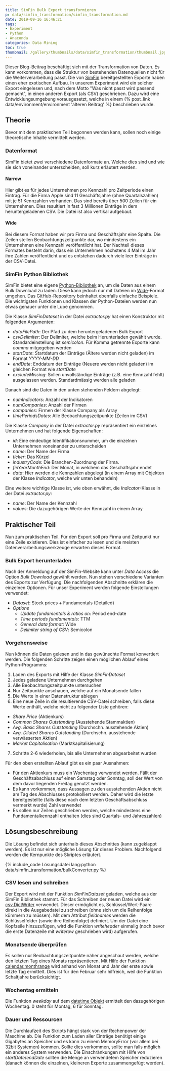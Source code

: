 ```yaml
---
title: SimFin Bulk Export transformieren
p: data/simfin_transformation/simfin_transformation.md
date: 2019-09-16 16:46:21
tags:
- Experiment
- Python
- Anaconda
categories: Data Mining
toc: true
thumbnail: /gallery/thumbnails/data/simfin_transformation/thumbnail.jpg
---
```

Dieser Blog-Beitrag beschäftigt sich mit der Transformation von Daten. Es kann vorkommen, dass die Struktur von bestehenden Datenquellen nicht für die Weiterverarbeitung passt. Die von [SimFin](https://simfin.com/) bereitgestellten Exporte haben einen eher exotischen Aufbau. In unserem Experiment wird ein solcher Export eingelesen und, nach dem Motto "Was nicht passt wird passend gemacht", in einen anderen Export (als CSV) geschrieben. Dazu wird eine Entwicklungsumgebung vorausgesetzt, welche in einem {% post_link data/environment/environment 'älteren Beitrag' %} beschrieben wurde.

<!-- more -->

## Theorie
Bevor mit dem praktischen Teil begonnen werden kann, sollen noch einige theoretische Inhalte vermittelt werden.

### Datenformat

SimFin bietet zwei verschiedene Datenformate an. Welche dies sind und wie sie sich voneinander unterscheiden, soll kurz erläutert werden.

#### Narrow

Hier gibt es für jedes Unternehmen pro Kennzahl pro Zeitperiode einen Eintrag. Für die Firma Apple sind 11 Geschäftsjahre (ohne Quartalszahlen) mit je 51 Kennzahlen vorhanden. Das sind bereits über 500 Zeilen für ein Unternehmen. Dies resultiert in fast 3 Millionen Einträge in dem heruntergeladenen CSV. Die Datei ist also vertikal aufgebaut.

#### Wide

Bei diesem Format haben wir pro Firma und Geschäftsjahr eine Spalte. Die Zeilen stellen Beobachtungszeitpunkte dar, wo mindestens ein Unternehmen eine Kennzahl veröffentlicht hat. Der Nachteil dieses Formates besteht darin, dass ein Unternehmen höchstens 4 Mal im Jahr ihre Zahlen veröffentlicht und es entstehen dadurch viele leer Einträge in der CSV-Datei.

### SimFin Python Bibliothek

SimFin bietet eine eigene [Python-Bibliothek](https://github.com/SimFin/bd-extractor) an, um die Daten aus einem Bulk Download zu laden. Diese kann jedoch nur mit Dateien im [Wide](#Wide)-Format umgehen. Das GitHub-Repository beinhaltet ebenfalls einfache Beispiele. Die wichtigsten Funktionen und Klassen der Python-Dateien werden nun etwas genauer unter die Lupe genommen.

Die Klasse *SimFinDataset* in der Datei *extractor.py* hat einen Konstruktor mit folgenden Argumenten:
* *dataFilePath*: Der Pfad zu dem heruntergeladenen Bulk Export
* *csvDelimiter*: Der Delimiter, welche beim Herunterladen gewählt wurde. Standardeinstellung ist *semicolon*. Für Komma getrennte Exporte kann *comma* mitgegeben werden
* *startDate*: Startdatum der Einträge (Ältere werden nicht geladen) im Format *YYYY-MM-DD*
* *endDate*: Enddatum der Einträge (Neuere werden nicht geladen) im gleichen Format wie *startDate*
* *excludeMissing*: Sollen unvollständige Einträge (z.B. eine Kennzahl fehlt) ausgelassen werden. Standardmässig werden alle geladen

Danach sind die Daten in den unten stehenden Feldern abgelegt:
* *numIndicators*: Anzahl der Indikatoren
* *numCompanies*: Anzahl der Firmen
* *companies*: Firmen der Klasse Company als Array
* *timePeriodsDates*: Alle Beobachtungszeitpunkte (Zeilen im CSV)

Die Klasse *Company* in der Datei *extractor.py* repräsentiert ein einzelnes Unternehmen und hat folgende Eigenschaften:
* *id*: Eine eindeutige Identifikationsnummer, um die einzelnen Unternehmen voneinander zu unterscheiden
* *name*: Der Name der Firma
* *ticker*: Das Kürzel
* *industryCode*: Die Branchen-Zuordnung der Firma.
* *finYearMonthEnd*: Der Monat, in welchem das Geschäftsjahr endet
* *data*: Hier werden die Kennzahlen abgelegt (in einem Array mit Objekten der Klasse *Indicator*, welche wir unten behandeln)

Eine weitere wichtige Klasse ist, wie oben erwähnt, die *Indicator*-Klasse in der Datei *extractor.py*:
* *name*: Der Name der Kennzahl
* *values*: Die dazugehörigen Werte der Kennzahl in einem Array

## Praktischer Teil

Nun zum praktischen Teil. Für den Export soll pro Firma und Zeitpunkt nur eine Zeile existieren. Dies ist einfacher zu lesen und die meisten Datenverarbeitungswerkzeuge erwarten dieses Format.

### Bulk Export herunterladen
Nach der Anmeldung auf der SimFin-Website kann unter *Data Access* die Option *Bulk Download* gewählt werden. Nun stehen verschiedene Varianten des Exports zur Verfügung. Die nachfolgenden  Abschnitte erklären die einzelnen Optionen. Für unser Experiment werden folgende Einstellungen verwendet:
* *Dataset*: Stock prices + Fundamentals (Detailed)
* *Options*
  * *Update fundamentals & ratios on*: Period end-date
  * *Time periods fundamentals*: TTM
  * *General data format*: Wide
  * *Delimiter string of CSV*: Semicolon

### Vorgehensweise

Nun können die Daten gelesen und in das gewünschte Format konvertiert werden. Die folgenden Schritte zeigen einen möglichen Ablauf eines Python-Programms:

1. Laden des Exports mit Hilfe der Klasse *SimFinDataset*
2. Jedes geladene Unternehmen durchgehen
3. Alle Beobachtungszeitpunkte untersuchen
4. Nur Zeitpunkte anschauen, welche auf ein Monatsende fallen
5. Die Werte in einer Datenstruktur ablegen
6. Eine neue Zeile in die resultierende CSV-Datei schreiben, falls diese Werte enthält, welche nicht zu folgender Liste gehören:
  * *Share Price* (Aktienkurs)
  * *Common Shares Outstanding* (Ausstehende Stammaktien)
  * *Avg. Basic Shares Outstanding* (Durchschn. ausstehende Aktien)
  * *Avg. Diluted Shares Outstanding* (Durchschn. ausstehende verwässerten Aktien)
  * *Market Capitalisation* (Marktkapitalisierung)
7. Schritte 2-6 wiederholen, bis alle Unternehmen abgearbeitet wurden

Für den oben erstellten Ablauf gibt es ein paar Ausnahmen:
* Für den Aktienkurs muss ein Wochentag verwendet werden. Fällt der Geschäftsabschluss auf einen Samstag oder Sonntag, soll der Wert von dem davor liegenden Freitag genutzt werden.
* Es kann vorkommen, dass Aussagen zu den ausstehenden Aktien nicht am Tag des Abschlusses protokolliert werden. Daher wird die letzte bereitgestellte (falls diese nach dem letzten Geschäftsabschluss vermerkt wurde) Zahl verwendet
* Es sollen nur Zeilen geschrieben werden, welche mindestens eine Fundamentalkennzahl enthalten (dies sind Quartals- und Jahreszahlen)


## Lösungsbeschreibung

Die Lösung befindet sich unterhalb dieses Abschnittes (kann zugeklappt werden). Es ist nur eine mögliche Lösung für dieses Problem. Nachfolgend werden die Kernpunkte des Skriptes erläutert.

{% include_code Lösungsdatei lang:python data/simfin_transformation/bulkConverter.py %}

### CSV lesen und schreiben
Der Export wird mit der Funktion *SimFinDataset* geladen, welche aus der SimFin Bibliothek stammt. Für das Schreiben der neuen Datei wird ein [csv.DictWriter](https://docs.python.org/3/library/csv.html#csv.DictWriter) verwendet. Dieser ermöglicht es, Schlüssel/Wert-Paare direkt in die Ausgabedatei zu schreiben (ohne sich um die Reihenfolge kümmern zu müssen). Mit dem Attribut *fieldnames* werden die Schlüsselfelder (sowie ihre Reihenfolge) definiert. Um der Datei eine Kopfzeile hinzuzufügen, wird die Funktion *writeheader* einmalig (noch bevor die erste Datenzeile mit *writerow* geschrieben wird) aufgerufen.

### Monatsende überprüfen
Es sollen nur Beobachtungszeitpunkte näher angeschaut werden, welche den letzten Tag eines Monats repräsentieren. Mit Hilfe der Funktion [calendar.monthrange](https://docs.python.org/3.7/library/calendar.html) wird anhand von Monat und Jahr der erste sowie letzte Tag ermittelt. Dies ist für den Februar sehr hilfreich, weil die Funktion Schaltjahre berücksichtigt.

### Wochentag ermitteln
Die Funktion *weekday* auf dem [datetime Objekt](https://docs.python.org/3.7/library/datetime.html#datetime.datetime) ermittelt den dazugehörigen Wochentag. 0 steht für Montag, 6 für Sonntag.

### Dauer und Ressourcen
Die Durchlaufzeit des Skripts hängt stark von der Rechenpower der Maschine ab. Die Funktion zum Laden aller Einträge benötigt einige Gigabytes an Speicher und es kann zu einem MemoryError (vor allem bei 32bit Systemen) kommen. Sollte dies vorkommen, sollte man falls möglich ein anderes System verwenden. Die Einschränkungen mit Hilfe von *startDate*/*endDate* sollten die Menge an verwendetem Speicher reduzieren (danach können die einzelnen, kleineren Exporte zusammengefügt werden).
